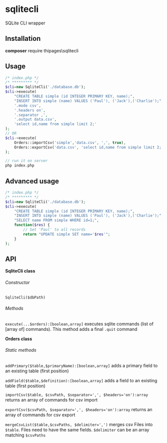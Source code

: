 # sqlitecli
SQLite CLI wrapper

## Installation
**composer** require thipages\sqlitecli

## Usage
```php
/* index.php */
/* ********* */
$cli=new SqliteCli('./database.db');
$cli->execute(
    "CREATE TABLE simple (id INTEGER PRIMARY KEY, name);",
    "INSERT INTO simple (name) VALUES ('Paul'), ('Jack'),('Charlie');",
    '.mode csv',
    '.headers on',
    '.separator ,',
    '.output data.csv',
    'select id,name from simple limit 2;'
);
// OR
$cli-<execute(
    Orders::importCsv('simple','data.csv', ',', true),
    Orders::exportCsv('data.csv', 'select id,name from simple limit 2;')
);


```
```php
// run it on server
php index.php
```

## Advanced usage
```php
/* index.php */
/* ********* */
$cli=new SqliteCli('./database.db');
$cli->execute(
    "CREATE TABLE simple (id INTEGER PRIMARY KEY, name);",
    "INSERT INTO simple (name) VALUES ('Paul'), ('Jack'),('Charlie');",
    "SELECT name FROM simple WHERE id=1;",
    function($res) {
        // Set 'Paul' to all records
        return "UPDATE simple SET name='$res'";
    }
);
```
## API

**SqliteCli class**
###### Constructor
`SqliteCli($dbPath)`
###### Methods
`execute(...$orders):[boolean,array]` executes sqlite commands (list of [array of] commands). This method adds a final `.quit` command

**Orders class**
###### Static methods
`addPrimary($table,$primaryName):[boolean,array]` adds a primary field to an existing table (first position)

`addField($table,$definition):[boolean,array]` adds a field to an existing table (first position)

`importCsv($table, $csvPath, $separator=',', $headers='on'):array` returns an array of commands for csv import

`exportCsv($csvPath, $separator=',', $headers='on'):array` returns an array of commands for csv export

`mergeCsvList($table,$csvPaths, $delimiter=',')` merges csv Files into `$table`. Files need to have the same fields. `$delimiter` can be an array matching `$csvPaths`